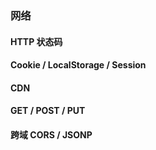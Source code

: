 ### 网络

#### HTTP 状态码

#### Cookie / LocalStorage / Session

#### CDN

#### GET / POST / PUT

#### 跨域 CORS / JSONP